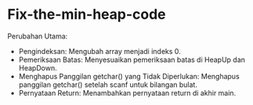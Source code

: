 # Fix-the-min-heap-code

Perubahan Utama:
- Pengindeksan: Mengubah array menjadi indeks 0.
- Pemeriksaan Batas: Menyesuaikan pemeriksaan batas di HeapUp dan HeapDown.
- Menghapus Panggilan getchar() yang Tidak Diperlukan: Menghapus panggilan getchar() setelah scanf untuk bilangan bulat.
- Pernyataan Return: Menambahkan pernyataan return di akhir main.

